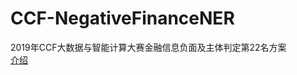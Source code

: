# CCF-NegativeFinanceNER
2019年CCF大数据与智能计算大赛金融信息负面及主体判定第22名方案  
[介绍](https://github.com/qhd1996/CCF-NegativeFinanceNER/blob/master/CCF%E9%87%91%E8%9E%8D%E4%BF%A1%E6%81%AF%E8%B4%9F%E9%9D%A2%E5%8F%8A%E4%B8%BB%E4%BD%93%E5%88%A4%E5%AE%9A.pdf)

